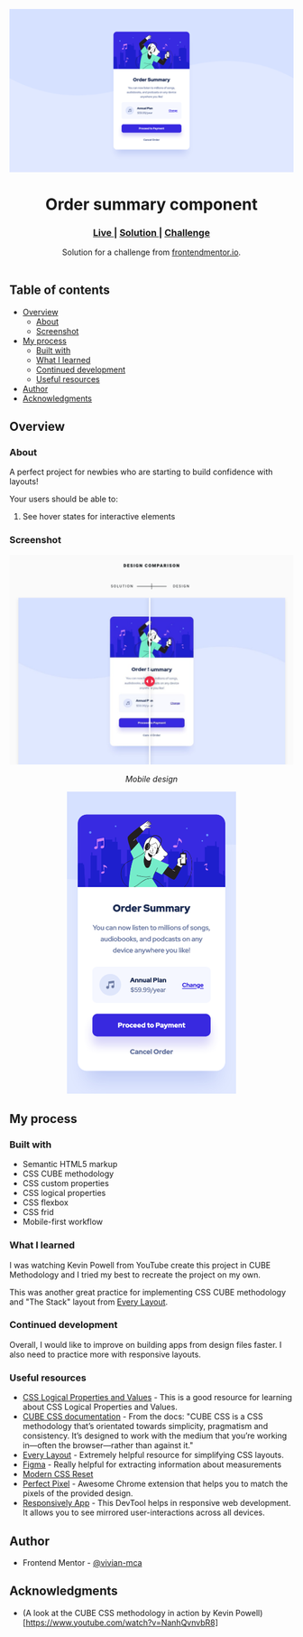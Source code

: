 <p align="center">
  <img src="./design/desktop-design.png" alt="desktop design" align="center"/>
</p>

<h1 align="center">Order summary component</h1>

<div align="center">
  <h3>
    <a href="https://vivian-mca.github.io/frontendmentor-projects/Order%20summary%20component/">
      Live
    </a>
    <span> | </span>
    <a href="https://www.frontendmentor.io/solutions/order-summary-component-using-cube-css-methodology-Ql0wpFysid">
      Solution
    </a>
   <span> | </span>
    <a href="https://www.frontendmentor.io/challenges/order-summary-component-QlPmajDUj">
      Challenge
    </a>
  </h3>
</div>
<div align="center">
   Solution for a challenge from  <a href="https://www.frontendmentor.io/" target="_blank">frontendmentor.io</a>.
</div>
<br> <!-- omit in toc -->

## Table of contents <!-- omit in toc -->
- [Overview](#overview)
  - [About](#about)
  - [Screenshot](#screenshot)
- [My process](#my-process)
  - [Built with](#built-with)
  - [What I learned](#what-i-learned)
  - [Continued development](#continued-development)
  - [Useful resources](#useful-resources)
- [Author](#author)
- [Acknowledgments](#acknowledgments)

## Overview

### About

A perfect project for newbies who are starting to build confidence with layouts!

Your users should be able to:

1. See hover states for interactive elements

### Screenshot

<p align="center">
  <img src="./design/solution-v-design.png" alt="mobile design"/>
</p>

<p align="center"><em>Mobile design</em></p>

<p align="center">
  <img src="./design/mobile-design.png" alt="mobile design" width="300"/>
</p>

## My process

### Built with

- Semantic HTML5 markup
- CSS CUBE methodology
- CSS custom properties
- CSS logical properties
- CSS flexbox
- CSS frid
- Mobile-first workflow

### What I learned

I was watching Kevin Powell from YouTube create this project in CUBE Methodology and I tried my best to recreate the project on my own.

This was another great practice for implementing CSS CUBE methodology and "The Stack" layout from [Every Layout](https://every-layout.dev/layouts/stack/).

### Continued development

Overall, I would like to improve on building apps from design files faster. I also need to practice more with responsive layouts. 

### Useful resources

- [CSS Logical Properties and Values](https://css-tricks.com/css-logical-properties-and-values/) - This is a good resource for learning about CSS Logical Properties and Values.
- [CUBE CSS documentation](https://cube.fyi/) - From the docs: "CUBE CSS is a CSS methodology that’s orientated towards simplicity, pragmatism and consistency. It’s designed to work with the medium that you’re working in—often the browser—rather than against it."
- [Every Layout](https://every-layout.dev/) - Extremely helpful resource for simplifying CSS layouts.
- [Figma](https://figma.com/) - Really helpful for extracting information about measurements
- [Modern CSS Reset](https://piccalil.li/blog/a-modern-css-reset/)
- [Perfect Pixel](https://chrome.google.com/webstore/detail/perfectpixel-by-welldonec/dkaagdgjmgdmbnecmcefdhjekcoceebi) - Awesome Chrome extension that helps you to match the pixels of the provided design.
- [Responsively App](https://responsively.app/) - This DevTool helps in responsive web development. It allows you to see mirrored user-interactions across all devices.

## Author

- Frontend Mentor - [@vivian-mca](https://www.frontendmentor.io/profile/vivian-mca)

## Acknowledgments

- (A look at the CUBE CSS methodology in action by Kevin Powell)[https://www.youtube.com/watch?v=NanhQvnvbR8]